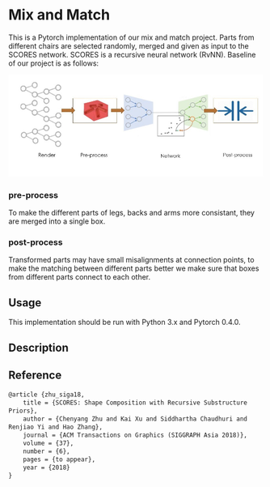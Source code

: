 # Mix and Match 
This is a Pytorch implementation of our mix and match project. 
Parts from different chairs are selected randomly, merged and given as input to the SCORES network.
SCORES is a recursive neural network (RvNN).
Baseline of our project is as follows:

![alt text](https://github.com/sepideh-srj/764project/blob/main/cg.jpg)

### pre-process
To make the different parts of legs, backs and arms more consistant, they are merged into a single box.
### post-process
Transformed parts may have small misalignments at connection points, to make the matching between different parts better we make sure that boxes from different parts connect to each other.

## Usage
This implementation should be run with Python 3.x and Pytorch 0.4.0.


## Description

## Reference
```
@article {zhu_siga18,
    title = {SCORES: Shape Composition with Recursive Substructure Priors},
    author = {Chenyang Zhu and Kai Xu and Siddhartha Chaudhuri and Renjiao Yi and Hao Zhang},
    journal = {ACM Transactions on Graphics (SIGGRAPH Asia 2018)},
    volume = {37},
    number = {6},
    pages = {to appear},
    year = {2018}
}
```

